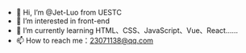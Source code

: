 - 👋 Hi, I’m @Jet-Luo from UESTC
- 👀 I’m interested in front-end
- 🌱 I’m currently learning HTML、CSS、JavaScript、Vue、React……
- 📫 How to reach me：23071138@qq.com

<!---
Jet-Luo/Jet-Luo is a ✨ special ✨ repository because its `README.md` (this file) appears on your GitHub profile.
You can click the Preview link to take a look at your changes.
--->
